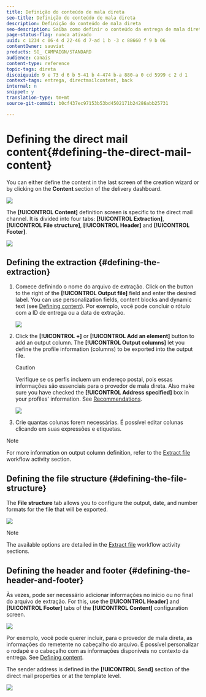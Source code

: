 ```yaml
---
title: Definição do conteúdo de mala direta
seo-title: Definição do conteúdo de mala direta
description: Definição do conteúdo de mala direta
seo-description: Saiba como definir o conteúdo da entrega de mala direta.
page-status-flag: nunca ativado
uuid: c 1234 c 06-4 d 22-46 d 7-ad 1 b -3 c 88660 f 9 b 06
contentOwner: sauviat
products: SG_ CAMPAIGN/STANDARD
audience: canais
content-type: reference
topic-tags: direta
discoiquuid: 9 e 73 d 6 b 5-41 b 4-474 b-a 880-a 0 cd 5999 c 2 d 1
context-tags: entrega, directmailcontent, back
internal: n
snippet: y
translation-type: tm+mt
source-git-commit: b0cf437ec97153b53bd4502171b24286abb25731

---
```



# Defining the direct mail content{#defining-the-direct-mail-content}

You can either define the content in the last screen of the creation wizard or by clicking on the **Content** section of the delivery dashboard.

![](assets/direct_mail_6.png)

The **[!UICONTROL Content]** definition screen is specific to the direct mail channel. It is divided into four tabs: **[!UICONTROL Extraction]**, **[!UICONTROL File structure]**, **[!UICONTROL Header]** and **[!UICONTROL Footer]**.

![](assets/direct_mail_11.png)

## Defining the extraction {#defining-the-extraction}

1. Comece definindo o nome do arquivo de extração. Click on the button to the right of the **[!UICONTROL Output file]** field and enter the desired label. You can use personalization fields, content blocks and dynamic text (see [Defining content](../../designing/using/example--email-personalization.md)). Por exemplo, você pode concluir o rótulo com a ID de entrega ou a data de extração.

   ![](assets/direct_mail_12.png)

1. Click the **[!UICONTROL +]** or **[!UICONTROL Add an element]** button to add an output column. The **[!UICONTROL Output columns]** let you define the profile information (columns) to be exported into the output file.

   >[!CAUTION]
   >
   >Verifique se os perfis incluem um endereço postal, pois essas informações são essenciais para o provedor de mala direta. Also make sure you have checked the **[!UICONTROL Address specified]** box in your profiles' information. See [Recommendations](../../channels/using/about-direct-mail.md#recommendations).

   ![](assets/direct_mail_13.png)

1. Crie quantas colunas forem necessárias. É possível editar colunas clicando em suas expressões e etiquetas.

>[!NOTE]
>
>For more information on output column definition, refer to the [Extract file](../../automating/using/extract-file.md) workflow activity section.

## Defining the file structure {#defining-the-file-structure}

The **File structure** tab allows you to configure the output, date, and number formats for the file that will be exported.

![](assets/direct_mail_14.png)

>[!NOTE]
>
>The available options are detailed in the [Extract file](../../automating/using/extract-file.md) workflow activity sections.

## Defining the header and footer {#defining-the-header-and-footer}

Às vezes, pode ser necessário adicionar informações no início ou no final do arquivo de extração. For this, use the **[!UICONTROL Header]** and **[!UICONTROL Footer]** tabs of the **[!UICONTROL Content]** configuration screen.

![](assets/direct_mail_7.png)

Por exemplo, você pode querer incluir, para o provedor de mala direta, as informações do remetente no cabeçalho do arquivo. É possível personalizar o rodapé e o cabeçalho com as informações disponíveis no contexto da entrega. See [Defining content](../../designing/using/example--email-personalization.md).

The sender address is defined in the **[!UICONTROL Send]** section of the direct mail properties or at the template level.

![](assets/direct_mail_24.png)

